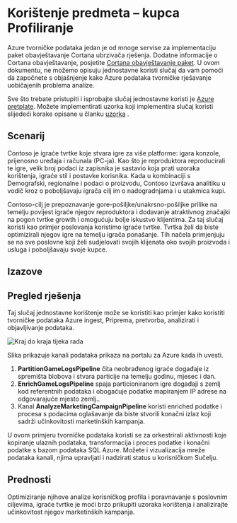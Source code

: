 <properties 
    pageTitle="Korištenje predmeta – kupca Profiliranje" 
    description="Saznajte korištenja tvorničke Azure podataka da biste stvorili utemeljenih na podacima tijek rada (kanala) profila igraće klijentima." 
    services="data-factory" 
    documentationCenter="" 
    authors="sharonlo101" 
    manager="jhubbard" 
    editor="monicar"/>

<tags 
    ms.service="data-factory" 
    ms.workload="data-services" 
    ms.tgt_pltfrm="na" 
    ms.devlang="na" 
    ms.topic="article" 
    ms.date="09/06/2016" 
    ms.author="shlo"/>

# <a name="use-case---customer-profiling"></a>Korištenje predmeta – kupca Profiliranje

Azure tvorničke podataka jedan je od mnoge servise za implementaciju paket obavještavanje Cortana ubrzivača rješenja.  Dodatne informacije o Cortana obavještavanje, posjetite [Cortana obavještavanje paket](http://www.microsoft.com/cortanaanalytics). U ovom dokumentu, ne možemo opisuju jednostavne koristi slučaj da vam pomoći da započnete s objašnjenje kako Azure podataka tvorničke rješavanje uobičajenih problema analize.

Sve što trebate pristupiti i isprobajte slučaj jednostavne koristi je [Azure pretplate](https://azure.microsoft.com/pricing/free-trial/).  Možete implementirati uzorka koji implementira slučaj koristi slijedeći korake opisane u članku [uzorka](data-factory-samples.md) .

## <a name="scenario"></a>Scenarij

Contoso je igraće tvrtke koje stvara igre za više platforme: igara konzole, prijenosno uređaja i računala (PC-ja). Kao što je reproduktora reproducirali te igre, velik broj podaci iz zapisnika je sastavio koja prati uzoraka korištenja, igraće stil i postavke korisnika.  Kada u kombinaciji s Demografski, regionalne i podaci o proizvodu, Contoso izvršava analitiku u vodič kroz o poboljšavaju igrača cilj im o nadogradnjama i u utakmica kupi. 

Contoso-cilj je prepoznavanje gore-pošiljke/unakrsno-pošiljke prilike na temelju povijest igraće njegov reproduktora i dodavanje atraktivnog značajki na pogon tvrtke growth i omogućuju bolje iskustvo klijentima. Za taj slučaj koristi kao primjer poslovanja koristimo igraće tvrtke. Tvrtka želi da biste optimizirali njegov igre na temelju igrača ponašanje. Tih načela primjenjuju se na sve poslovne koji želi sudjelovati svojih klijenata oko svojih proizvoda i usluga i poboljšavaju svoje kupce.

## <a name="challenges"></a>Izazove


## <a name="solution-overview"></a>Pregled rješenja

Taj slučaj jednostavne korištenje može se koristiti kao primjer kako koristiti tvorničke podataka Azure ingest, Priprema, pretvorba, analizirati i objavljivanje podataka.

![Kraj do kraja tijeka rada](./media/data-factory-customer-profiling-usecase/EndToEndWorkflow.png)

Slika prikazuje kanali podataka prikaza na portalu za Azure kada ih uvesti.

1.  **PartitionGameLogsPipeline** čita neobrađenog igraće događaje iz spremišta blobova i stvara particije na temelju godinu, mjesec i dan.
2.  **EnrichGameLogsPipeline** spaja particioniranom igre događaji s zemlj kod referentnih podataka i obogaćuje podatke mapiranjem IP adrese na odgovarajuće mjesto zemlj..
3.  Kanal **AnalyzeMarketingCampaignPipeline** koristi enriched podatke i procesa s podacima oglašavanje da biste stvorili konačni izlaz koji sadrži učinkovitosti marketinških kampanja.

U ovom primjeru tvorničke podataka koristi se za orkestrirali aktivnosti koje kopiranje ulaznih podataka, transformacija i proces podatke i konačni podatke s bazom podataka SQL Azure.  Možete i vizualizacija mreže podataka kanali, njima upravljati i nadzirati status u korisničkom Sučelju.

## <a name="benefits"></a>Prednosti

Optimiziranje njihove analize korisničkog profila i poravnavanje s poslovnim ciljevima, igraće tvrtke je moći brzo prikupiti uzoraka korištenja i analizirajte učinkovitost njegov marketinških kampanja.





